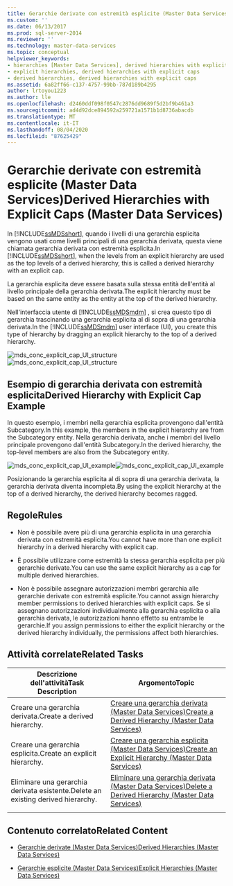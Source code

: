 ```yaml
---
title: Gerarchie derivate con estremità esplicite (Master Data Services) | Microsoft Docs
ms.custom: ''
ms.date: 06/13/2017
ms.prod: sql-server-2014
ms.reviewer: ''
ms.technology: master-data-services
ms.topic: conceptual
helpviewer_keywords:
- hierarchies [Master Data Services], derived hierarchies with explicit caps
- explicit hierarchies, derived hierarchies with explicit caps
- derived hierarchies, derived hierarchies with explicit caps
ms.assetid: 6a82ff66-c137-4757-99bb-787d189b4295
author: lrtoyou1223
ms.author: lle
ms.openlocfilehash: d2460ddf098f0547c2876dd9689f5d2bf9b461a3
ms.sourcegitcommit: ad4d92dce894592a259721a1571b1d8736abacdb
ms.translationtype: MT
ms.contentlocale: it-IT
ms.lasthandoff: 08/04/2020
ms.locfileid: "87625429"
---
```

# <a name="derived-hierarchies-with-explicit-caps-master-data-services"></a><span data-ttu-id="1b9f4-102">Gerarchie derivate con estremità esplicite (Master Data Services)</span><span class="sxs-lookup"><span data-stu-id="1b9f4-102">Derived Hierarchies with Explicit Caps (Master Data Services)</span></span>
  <span data-ttu-id="1b9f4-103">In [!INCLUDE[ssMDSshort](../includes/ssmdsshort-md.md)], quando i livelli di una gerarchia esplicita vengono usati come livelli principali di una gerarchia derivata, questa viene chiamata gerarchia derivata con estremità esplicita.</span><span class="sxs-lookup"><span data-stu-id="1b9f4-103">In [!INCLUDE[ssMDSshort](../includes/ssmdsshort-md.md)], when the levels from an explicit hierarchy are used as the top levels of a derived hierarchy, this is called a derived hierarchy with an explicit cap.</span></span>

 <span data-ttu-id="1b9f4-104">La gerarchia esplicita deve essere basata sulla stessa entità dell'entità al livello principale della gerarchia derivata.</span><span class="sxs-lookup"><span data-stu-id="1b9f4-104">The explicit hierarchy must be based on the same entity as the entity at the top of the derived hierarchy.</span></span>

 <span data-ttu-id="1b9f4-105">Nell'interfaccia utente di [!INCLUDE[ssMDSmdm](../includes/ssmdsmdm-md.md)] , si crea questo tipo di gerarchia trascinando una gerarchia esplicita al di sopra di una gerarchia derivata.</span><span class="sxs-lookup"><span data-stu-id="1b9f4-105">In the [!INCLUDE[ssMDSmdm](../includes/ssmdsmdm-md.md)] user interface (UI), you create this type of hierarchy by dragging an explicit hierarchy to the top of a derived hierarchy.</span></span>

 <span data-ttu-id="1b9f4-106">![mds_conc_explicit_cap_UI_structure](../../2014/master-data-services/media/mds-conc-explicit-cap-ui-structure.gif "mds_conc_explicit_cap_UI_structure")</span><span class="sxs-lookup"><span data-stu-id="1b9f4-106">![mds_conc_explicit_cap_UI_structure](../../2014/master-data-services/media/mds-conc-explicit-cap-ui-structure.gif "mds_conc_explicit_cap_UI_structure")</span></span>

## <a name="derived-hierarchy-with-explicit-cap-example"></a><span data-ttu-id="1b9f4-107">Esempio di gerarchia derivata con estremità esplicita</span><span class="sxs-lookup"><span data-stu-id="1b9f4-107">Derived Hierarchy with Explicit Cap Example</span></span>
 <span data-ttu-id="1b9f4-108">In questo esempio, i membri nella gerarchia esplicita provengono dall'entità Subcategory.</span><span class="sxs-lookup"><span data-stu-id="1b9f4-108">In this example, the members in the explicit hierarchy are from the Subcategory entity.</span></span> <span data-ttu-id="1b9f4-109">Nella gerarchia derivata, anche i membri del livello principale provengono dall'entità Subcategory.</span><span class="sxs-lookup"><span data-stu-id="1b9f4-109">In the derived hierarchy, the top-level members are also from the Subcategory entity.</span></span>

 <span data-ttu-id="1b9f4-110">![mds_conc_explicit_cap_UI_example](../../2014/master-data-services/media/mds-conc-explicit-cap-ui-example.gif "mds_conc_explicit_cap_UI_example")</span><span class="sxs-lookup"><span data-stu-id="1b9f4-110">![mds_conc_explicit_cap_UI_example](../../2014/master-data-services/media/mds-conc-explicit-cap-ui-example.gif "mds_conc_explicit_cap_UI_example")</span></span>

 <span data-ttu-id="1b9f4-111">Posizionando la gerarchia esplicita al di sopra di una gerarchia derivata, la gerarchia derivata diventa incompleta.</span><span class="sxs-lookup"><span data-stu-id="1b9f4-111">By using the explicit hierarchy at the top of a derived hierarchy, the derived hierarchy becomes ragged.</span></span>

## <a name="rules"></a><span data-ttu-id="1b9f4-112">Regole</span><span class="sxs-lookup"><span data-stu-id="1b9f4-112">Rules</span></span>

-   <span data-ttu-id="1b9f4-113">Non è possibile avere più di una gerarchia esplicita in una gerarchia derivata con estremità esplicita.</span><span class="sxs-lookup"><span data-stu-id="1b9f4-113">You cannot have more than one explicit hierarchy in a derived hierarchy with explicit cap.</span></span>

-   <span data-ttu-id="1b9f4-114">È possibile utilizzare come estremità la stessa gerarchia esplicita per più gerarchie derivate.</span><span class="sxs-lookup"><span data-stu-id="1b9f4-114">You can use the same explicit hierarchy as a cap for multiple derived hierarchies.</span></span>

-   <span data-ttu-id="1b9f4-115">Non è possibile assegnare autorizzazioni membri gerarchia alle gerarchie derivate con estremità esplicite.</span><span class="sxs-lookup"><span data-stu-id="1b9f4-115">You cannot assign hierarchy member permissions to derived hierarchies with explicit caps.</span></span> <span data-ttu-id="1b9f4-116">Se si assegnano autorizzazioni individualmente alla gerarchia esplicita o alla gerarchia derivata, le autorizzazioni hanno effetto su entrambe le gerarchie.</span><span class="sxs-lookup"><span data-stu-id="1b9f4-116">If you assign permissions to either the explicit hierarchy or the derived hierarchy individually, the permissions affect both hierarchies.</span></span>

## <a name="related-tasks"></a><span data-ttu-id="1b9f4-117">Attività correlate</span><span class="sxs-lookup"><span data-stu-id="1b9f4-117">Related Tasks</span></span>

|<span data-ttu-id="1b9f4-118">Descrizione dell'attività</span><span class="sxs-lookup"><span data-stu-id="1b9f4-118">Task Description</span></span>|<span data-ttu-id="1b9f4-119">Argomento</span><span class="sxs-lookup"><span data-stu-id="1b9f4-119">Topic</span></span>|
|----------------------|-----------|
|<span data-ttu-id="1b9f4-120">Creare una gerarchia derivata.</span><span class="sxs-lookup"><span data-stu-id="1b9f4-120">Create a derived hierarchy.</span></span>|[<span data-ttu-id="1b9f4-121">Creare una gerarchia derivata &#40;Master Data Services&#41;</span><span class="sxs-lookup"><span data-stu-id="1b9f4-121">Create a Derived Hierarchy &#40;Master Data Services&#41;</span></span>](create-a-derived-hierarchy-master-data-services.md)|
|<span data-ttu-id="1b9f4-122">Creare una gerarchia esplicita.</span><span class="sxs-lookup"><span data-stu-id="1b9f4-122">Create an explicit hierarchy.</span></span>|[<span data-ttu-id="1b9f4-123">Creare una gerarchia esplicita &#40;Master Data Services&#41;</span><span class="sxs-lookup"><span data-stu-id="1b9f4-123">Create an Explicit Hierarchy &#40;Master Data Services&#41;</span></span>](../../2014/master-data-services/create-an-explicit-hierarchy-master-data-services.md)|
|<span data-ttu-id="1b9f4-124">Eliminare una gerarchia derivata esistente.</span><span class="sxs-lookup"><span data-stu-id="1b9f4-124">Delete an existing derived hierarchy.</span></span>|[<span data-ttu-id="1b9f4-125">Eliminare una gerarchia derivata &#40;Master Data Services&#41;</span><span class="sxs-lookup"><span data-stu-id="1b9f4-125">Delete a Derived Hierarchy &#40;Master Data Services&#41;</span></span>](../../2014/master-data-services/delete-a-derived-hierarchy-master-data-services.md)|
|||

## <a name="related-content"></a><span data-ttu-id="1b9f4-126">Contenuto correlato</span><span class="sxs-lookup"><span data-stu-id="1b9f4-126">Related Content</span></span>

-   [<span data-ttu-id="1b9f4-127">Gerarchie derivate &#40;Master Data Services&#41;</span><span class="sxs-lookup"><span data-stu-id="1b9f4-127">Derived Hierarchies &#40;Master Data Services&#41;</span></span>](../../2014/master-data-services/derived-hierarchies-master-data-services.md)

-   [<span data-ttu-id="1b9f4-128">Gerarchie esplicite &#40;Master Data Services&#41;</span><span class="sxs-lookup"><span data-stu-id="1b9f4-128">Explicit Hierarchies &#40;Master Data Services&#41;</span></span>](../../2014/master-data-services/explicit-hierarchies-master-data-services.md)


